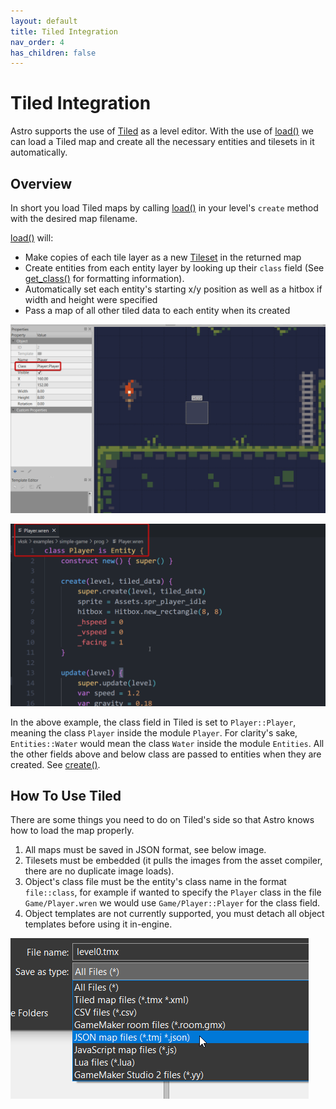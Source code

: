 ```yaml
---
layout: default
title: Tiled Integration
nav_order: 4
has_children: false
---
```



# Tiled Integration
Astro supports the use of [Tiled](https://www.mapeditor.org/) as a level editor. With the
use of [load()](./classes/Level#load) we can load a Tiled map and create all the necessary
entities and tilesets in it automatically.

## Overview
In short you load Tiled maps by calling [load()](./classes/Level#load) in your level's `create`
method with the desired map filename. 

[load()](./classes/Level#load) will:

 - Make copies of each tile layer as a new [Tileset](./classes/Tileset) in the returned map
 - Create entities from each entity layer by looking up their `class` field (See [get_class()](classes/Engine#get_class) for formatting information).
 - Automatically set each entity's starting x/y position as well as a hitbox if width and height were specified
 - Pass a map of all other tiled data to each entity when its created

![tiled](tiled_class.png)

![tiled](tiled_code.png)

In the above example, the class field in Tiled is set to `Player::Player`, meaning the class `Player` inside
the module `Player`. For clarity's sake, `Entities::Water` would mean the class `Water` inside the module
`Entities`. All the other fields above and below class are passed to entities when they are created. See
[create()](classes/Entity#create).

## How To Use Tiled
There are some things you need to do on Tiled's side so that Astro knows how to load the map
properly.
 
 1. All maps must be saved in JSON format, see below image.
 2. Tilesets must be embedded (it pulls the images from the asset compiler, there are no duplicate image
 loads).
 3. Object's class file must be the entity's class name in the format `file::class`, for example if
 wanted to specify the `Player` class in the file `Game/Player.wren` we would use `Game/Player::Player`
 for the class field.
 4. Object templates are not currently supported, you must detach all object templates before using it in-engine.
 
![JSON](./filedropdown.png)


